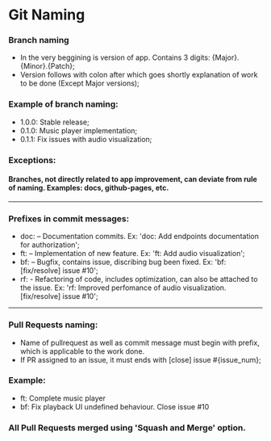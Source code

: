 # Git Naming
### Branch naming
-   In the very beggining is version of app. Contains 3 digits: {Major}.{Minor}.{Patch}; 
-   Version follows with colon after which goes shortly explanation of work to be done (Except Major versions);
### Example of branch naming: 
-   1.0.0: Stable release;
-   0.1.0: Music player implementation;
-   0.1.1: Fix issues with audio visualization;
### Exceptions:
#### Branches, not directly related to app improvement, can deviate from rule of naming. Examples: docs, github-pages, etc.
---
### Prefixes in commit messages:
-   doc: – Documentation commits. Ex: 'doc: Add endpoints documentation for authorization';
-   ft: – Implementation of new feature. Ex: 'ft: Add audio visualization';
-   bf: – Bugfix, contains issue, discribing bug been fixed. Ex: 'bf: [fix/resolve] issue #10';
-   rf: - Refactoring of code, includes optimization, can also be attached to the issue. Ex: 'rf: Improved perfomance of audio visualization. [fix/resolve] issue #10'; 
---
### Pull Requests naming:
-   Name of pullrequest as well as commit message must begin with prefix, which is applicable to the work done.
-   If PR assigned to an issue, it must ends with [close] issue #{issue_num};
### Example:
-   ft: Complete music player
-   bf: Fix playback UI undefined behaviour. Close issue #10
### All Pull Requests merged using 'Squash and Merge' option.